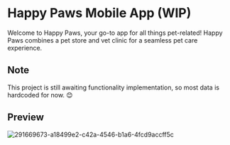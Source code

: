 # Happy Paws Mobile App (WIP)

Welcome to Happy Paws, your go-to app for all things pet-related! Happy Paws combines a pet store and vet clinic for a seamless pet care experience.

## Note

This project is still awaiting functionality implementation, so most data is hardcoded for now. 😊

## Preview

![291669673-a18499e2-c42a-4546-b1a6-4fcd9accff5c](https://github.com/rania0manovic/Happy-Paws/assets/154012872/80742d95-2f4c-4082-978b-fb4fd0bef176)


